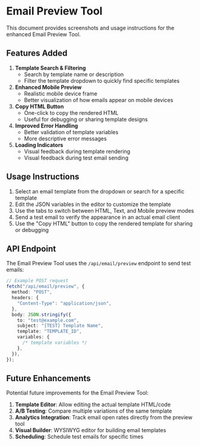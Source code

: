 # Email Preview Tool

This document provides screenshots and usage instructions for the enhanced Email Preview Tool.

## Features Added

1. **Template Search & Filtering**
   - Search by template name or description
   - Filter the template dropdown to quickly find specific templates
2. **Enhanced Mobile Preview**
   - Realistic mobile device frame
   - Better visualization of how emails appear on mobile devices
3. **Copy HTML Button**
   - One-click to copy the rendered HTML
   - Useful for debugging or sharing template designs
4. **Improved Error Handling**
   - Better validation of template variables
   - More descriptive error messages
5. **Loading Indicators**
   - Visual feedback during template rendering
   - Visual feedback during test email sending

## Usage Instructions

1. Select an email template from the dropdown or search for a specific template
2. Edit the JSON variables in the editor to customize the template
3. Use the tabs to switch between HTML, Text, and Mobile preview modes
4. Send a test email to verify the appearance in an actual email client
5. Use the "Copy HTML" button to copy the rendered template for sharing or debugging

## API Endpoint

The Email Preview Tool uses the `/api/email/preview` endpoint to send test emails:

```typescript
// Example POST request
fetch("/api/email/preview", {
  method: "POST",
  headers: {
    "Content-Type": "application/json",
  },
  body: JSON.stringify({
    to: "test@example.com",
    subject: "[TEST] Template Name",
    template: "TEMPLATE_ID",
    variables: {
      /* template variables */
    },
  }),
});
```

## Future Enhancements

Potential future improvements for the Email Preview Tool:

1. **Template Editor**: Allow editing the actual template HTML/code
2. **A/B Testing**: Compare multiple variations of the same template
3. **Analytics Integration**: Track email open rates directly from the preview tool
4. **Visual Builder**: WYSIWYG editor for building email templates
5. **Scheduling**: Schedule test emails for specific times

